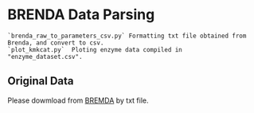 # BRENDA Data Parsing
    `brenda_raw_to_parameters_csv.py` Formatting txt file obtained from Brenda, and convert to csv.
    `plot_kmkcat.py`  Ploting enzyme data compiled in "enzyme_dataset.csv".
    
## Original Data
Please dowmload from [BREMDA](https://www.brenda-enzymes.org/) by txt file.